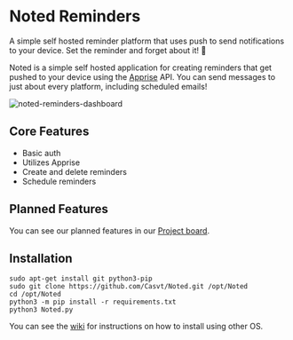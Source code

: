 # Noted Reminders
A simple self hosted reminder platform that uses push to send notifications to your device. Set the reminder and forget about it! 📢

Noted is a simple self hosted application for creating reminders that get pushed to your device using the [Apprise](https://github.com/caronc/apprise) API. You can send messages to just about every platform, including scheduled emails!

![noted-reminders-dashboard](https://user-images.githubusercontent.com/57927413/212753936-8306b0bb-57a7-4912-a675-d92e25cd2220.png)

## Core Features
* Basic auth
* Utilizes Apprise
* Create and delete reminders
* Schedule reminders

## Planned Features
You can see our planned features in our [Project board](https://github.com/users/Casvt/projects/3).

## Installation

```
sudo apt-get install git python3-pip
sudo git clone https://github.com/Casvt/Noted.git /opt/Noted
cd /opt/Noted
python3 -m pip install -r requirements.txt
python3 Noted.py
```
You can see the [wiki](https://github.com/Casvt/Noted/wiki) for instructions on how to install using other OS.
